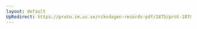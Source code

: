 ```yaml
---
layout: default
UpRedirect: https://pruto.im.uu.se/riksdagen-records-pdf/1875/prot-1875--ak--026/prot-1875--ak--026_010.pdf
---
```

